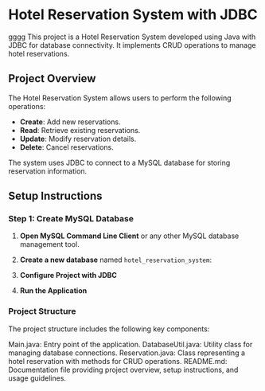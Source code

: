 # Hotel Reservation System with JDBC
gggg
This project is a Hotel Reservation System developed using Java with JDBC for database connectivity. It implements CRUD  operations to manage hotel reservations.

## Project Overview

The Hotel Reservation System allows users to perform the following operations:
- **Create**: Add new reservations.
- **Read**: Retrieve existing reservations.
- **Update**: Modify reservation details.
- **Delete**: Cancel reservations.

The system uses JDBC to connect to a MySQL database for storing reservation information.

## Setup Instructions

### Step 1: Create MySQL Database

1. **Open MySQL Command Line Client** or any other MySQL database management tool.

2. **Create a new database** named `hotel_reservation_system`:
3. **Configure Project with JDBC**
4. **Run the Application**

### Project Structure
The project structure includes the following key components:

Main.java: Entry point of the application.
DatabaseUtil.java: Utility class for managing database connections.
Reservation.java: Class representing a hotel reservation with methods for CRUD operations.
README.md: Documentation file providing project overview, setup instructions, and usage guidelines.
